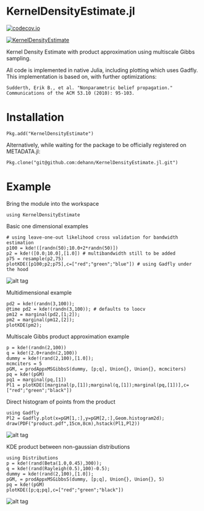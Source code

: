# KernelDensityEstimate.jl

[![codecov.io](https://codecov.io/github/dehann/KernelDensityEstimate.jl/coverage.svg?branch=master)](https://codecov.io/github/dehann/KernelDensityEstimate.jl?branch=master)

[![KernelDensityEstimate](http://pkg.julialang.org/badges/KernelDensityEstimate_0.4.svg)](http://pkg.julialang.org/?pkg=KernelDensityEstimate&ver=0.4)

Kernel Density Estimate with product approximation using multiscale Gibbs sampling.

All code is implemented in native Julia, including plotting which uses Gadfly. This implementation is based on, with further optimizations:

    Sudderth, Erik B., et al. "Nonparametric belief propagation." Communications of the ACM 53.10 (2010): 95-103.

Installation
============

    Pkg.add("KernelDensityEstimate")
    
Alternatively, while waiting for the package to be officially registered on METADATA.jl:

    Pkg.clone("git@github.com:dehann/KernelDensityEstimate.jl.git")

Example
=======

Bring the module into the workspace

    using KernelDensityEstimate

Basic one dimensional examples

    # using leave-one-out likelihood cross validation for bandwidth estimation
    p100 = kde!([randn(50);10.0+2*randn(50)])
    p2 = kde!([0.0;10.0],[1.0]) # multibandwidth still to be added
    p75 = resample(p2,75)
    plotKDE([p100;p2;p75],c=["red";"green";"blue"]) # using Gadfly under the hood

![alt tag](https://raw.githubusercontent.com/dehann/KernelDensityEstimate.jl/master/test/FirstExamplePlot.png)

Multidimensional example

    pd2 = kde!(randn(3,100));
    @time pd2 = kde!(randn(3,100)); # defaults to loocv
    pm12 = marginal(pd2,[1;2]);
    pm2 = marginal(pm12,[2]);
    plotKDE(pm2);

Multiscale Gibbs product approximation example

    p = kde!(randn(2,100))
    q = kde!(2.0+randn(2,100))
    dummy = kde!(rand(2,100),[1.0]);
    mcmciters = 5
    pGM, = prodAppxMSGibbsS(dummy, [p;q], Union{}, Union{}, mcmciters)
    pq = kde!(pGM)
    pq1 = marginal(pq,[1])
    Pl1 = plotKDE([marginal(p,[1]);marginal(q,[1]);marginal(pq,[1])],c=["red";"green";"black"])

Direct histogram of points from the product

    using Gadfly
    Pl2 = Gadfly.plot(x=pGM[1,:],y=pGM[2,:],Geom.histogram2d);
    draw(PDF("product.pdf",15cm,8cm),hstack(Pl1,Pl2))
    
![alt tag](https://raw.githubusercontent.com/dehann/KernelDensityEstimate.jl/master/test/product.png)

KDE product between non-gaussian distributions

    using Distributions
    p = kde!(rand(Beta(1.0,0.45),300));
    q = kde!(rand(Rayleigh(0.5),100)-0.5);
    dummy = kde!(rand(2,100),[1.0]);
    pGM, = prodAppxMSGibbsS(dummy, [p;q], Union{}, Union{}, 5)
    pq = kde!(pGM)
    plotKDE([p;q;pq],c=["red";"green";"black"])

![alt tag](https://raw.githubusercontent.com/dehann/KernelDensityEstimate.jl/master/test/RayleighBetaProduct.png)

